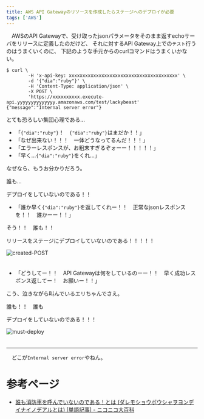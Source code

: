 ```yaml
---
title: AWS API Gatewayのリソースを作成したらステージへのデプロイが必要
tags: ['AWS']
---
```

　AWSのAPI Gatewayで、受け取ったjsonパラメータをそのまま返すechoサーバをリリースに定義したのだけど、
それに対するAPI Gateway上での`テスト`行うのはうまくいくのに、
下記のような手元からのcurlコマンドはうまくいかない。

```console
$ curl \
        -H 'x-api-key: xxxxxxxxxxxxxxxxxxxxxxxxxxxxxxxxxxxxxxxx' \
        -d '{"dia":"ruby"}' \
        -H 'Content-Type: application/json' \
        -X POST \
        'https://xxxxxxxxxx.execute-api.yyyyyyyyyyyyyy.amazonaws.com/test/lackybeast'
{"message":"Internal server error"}
```

とても恐ろしい集団心理である…

- 「`{"dia":"ruby"}`！　`{"dia":"ruby"}`はまだか！！」
- 「なぜ出来ない！！！　一体どうなってるんだ！！！」
- 「エラーレスポンスが、お粗末すぎるぞォーー！！！！！」
- 「早く…`{"dia":"ruby"}`をくれ…」

なぜなら、もうお分かりだろう。

誰も…<p class='don'>デプロイをしていないのである！！</p>

- 「誰か早く`{"dia":"ruby"}`を返してくれー！！　正常なjsonレスポンスを！！　誰かーー！！」

そう！！　誰も！！　<p class='don'>リリースをステージにデプロイしていないのである！！！！！</p>

![created-POST](/images/posts/2017-10-10-aws-api-gateway-deplying-resource-to-stage/POST-is-created.png)  
　

- 「どうしてー！！　API Gatewayは何をしているのーー！！　早く成功レスポンス返してー！　お願いー！！」

こう、泣きながら叫んでいるエリちゃんでさえ。

誰も！！　誰も<p class='don'>デプロイをしていないのである！！！</p>

![must-deploy](/images/posts/2017-10-10-aws-api-gateway-deplying-resource-to-stage/deploy-is-needed.png)  
　

- - -

　どこが`Internal server error`やねん。


# 参考ページ

- [誰も消防車を呼んでいないのである！とは (ダレモショウボウシャヲヨンデイナイノデアルとは) [単語記事] - ニコニコ大百科](http://dic.nicovideo.jp/a/誰も消防車を呼んでいないのである!)
